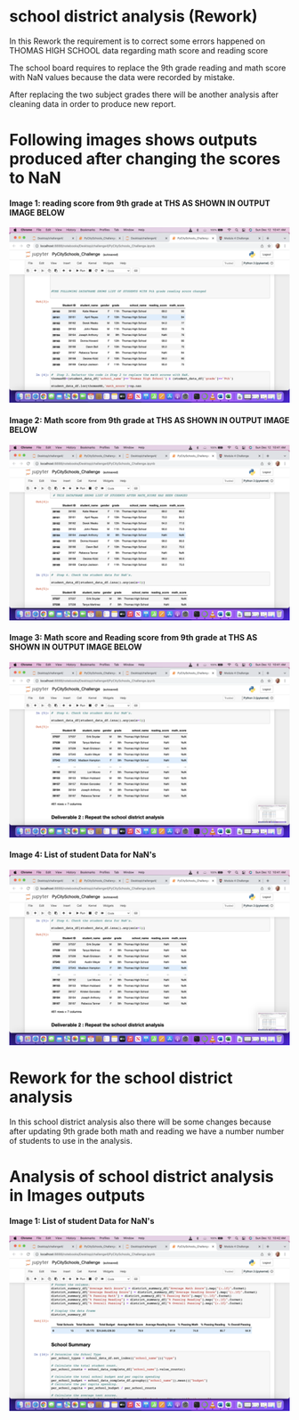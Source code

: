 # school district analysis (Rework)

In this Rework the requirement is to correct some errors
happened on THOMAS HIGH SCHOOL data regarding math score and reading score

The school board requires to replace the 9th grade reading and math score with NaN values
because the data were recorded by mistake.

After replacing the two subject grades there will be another
analysis after cleaning data in order to produce new report.

# Following images shows outputs produced after changing the scores to NaN

#### Image 1: reading score from 9th grade at THS AS SHOWN IN OUTPUT IMAGE BELOW



![Logo](https://github.com/bienfaitza/School_District_Analysis/blob/f6fd803245a0e4598e021247e466c2aa0a110414/challenge4/images/Screen%20Shot%202021-12-12%20at%2010.41.46%20AM.png)

#### Image 2: Math score from 9th grade at THS AS SHOWN IN OUTPUT IMAGE BELOW


![Logo](https://github.com/bienfaitza/School_District_Analysis/blob/f6fd803245a0e4598e021247e466c2aa0a110414/challenge4/images/Screen%20Shot%202021-12-12%20at%2010.41.53%20AM.png)

#### Image 3:  Math score and Reading score from 9th grade at THS AS SHOWN IN OUTPUT IMAGE BELOW


![Logo](https://github.com/bienfaitza/School_District_Analysis/blob/f6fd803245a0e4598e021247e466c2aa0a110414/challenge4/images/Screen%20Shot%202021-12-12%20at%2010.41.58%20AM.png)

#### Image 4: List of student Data for NaN's


![Logo](https://github.com/bienfaitza/School_District_Analysis/blob/f6fd803245a0e4598e021247e466c2aa0a110414/challenge4/images/Screen%20Shot%202021-12-12%20at%2010.41.58%20AM.png)


# Rework for the school district analysis

In this school district analysis also there will be some changes
because after updating 9th grade both math and reading we have
a number number of students to use in the analysis.

# Analysis of school district analysis in Images outputs

#### Image 1: List of student Data for NaN's


![Logo](https://github.com/bienfaitza/School_District_Analysis/blob/f6fd803245a0e4598e021247e466c2aa0a110414/challenge4/images/Screen%20Shot%202021-12-12%20at%2010.42.14%20AM.png)